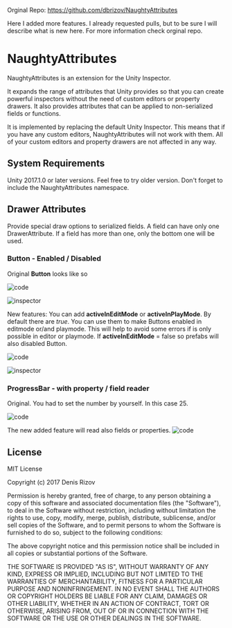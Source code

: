 Orginal Repo: https://github.com/dbrizov/NaughtyAttributes

Here I added more features. I already requested pulls, but to be sure I will describe what is new here. For more information check orginal repo.

# NaughtyAttributes
NaughtyAttributes is an extension for the Unity Inspector.

It expands the range of attributes that Unity provides so that you can create powerful inspectors without the need of custom editors or property drawers. It also provides attributes that can be applied to non-serialized fields or functions.

It is implemented by replacing the default Unity Inspector. This means that if you have any custom editors, NaughtyAttributes will not work with them. All of your custom editors and property drawers are not affected in any way.

## System Requirements
Unity 2017.1.0 or later versions. Feel free to try older version. Don't forget to include the NaughtyAttributes namespace.

## Drawer Attributes
Provide special draw options to serialized fields.
A field can have only one DrawerAttribute. If a field has more than one, only the bottom one will be used.

### Button - Enabled / Disabled
Original **Button** looks like so

![code](https://github.com/MaZyGer/NaughtyAttributes/blob/master/Assets/NaughtyAttributes/Documentation/Button_Code.PNG)

![inspector](https://github.com/MaZyGer/NaughtyAttributes/blob/master/Assets/NaughtyAttributes/Documentation/Button_Inspector.PNG)

New features: You can add **activeInEditMode** or **activeInPlayMode**. By default there are *true*. You can use them to make Buttons enabled in editmode or/and playmode. This will help to avoid some errors if is only possible in editor or playmode.
If **activeInEditMode** = false so prefabs will also disabled Button.

![code](https://i.imgur.com/CHYI860.png)

![inspector](https://i.imgur.com/Ww2kPvA.png)

### ProgressBar - with property / field reader 

Original. You had to set the number by yourself. In this case 25.

![code](https://github.com/MaZyGer/NaughtyAttributes/blob/master/Assets/NaughtyAttributes/Documentation/ProgressBar_Code.png)

The new added feature will read also fields or properties.
![code](https://i.imgur.com/z0clxzP.png)


## License
MIT License

Copyright (c) 2017 Denis Rizov

Permission is hereby granted, free of charge, to any person obtaining a copy
of this software and associated documentation files (the "Software"), to deal
in the Software without restriction, including without limitation the rights
to use, copy, modify, merge, publish, distribute, sublicense, and/or sell
copies of the Software, and to permit persons to whom the Software is
furnished to do so, subject to the following conditions:

The above copyright notice and this permission notice shall be included in all
copies or substantial portions of the Software.

THE SOFTWARE IS PROVIDED "AS IS", WITHOUT WARRANTY OF ANY KIND, EXPRESS OR
IMPLIED, INCLUDING BUT NOT LIMITED TO THE WARRANTIES OF MERCHANTABILITY,
FITNESS FOR A PARTICULAR PURPOSE AND NONINFRINGEMENT. IN NO EVENT SHALL THE
AUTHORS OR COPYRIGHT HOLDERS BE LIABLE FOR ANY CLAIM, DAMAGES OR OTHER
LIABILITY, WHETHER IN AN ACTION OF CONTRACT, TORT OR OTHERWISE, ARISING FROM,
OUT OF OR IN CONNECTION WITH THE SOFTWARE OR THE USE OR OTHER DEALINGS IN THE
SOFTWARE.
